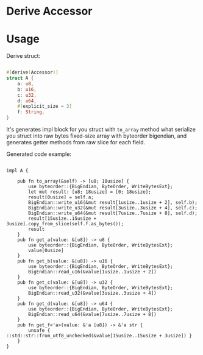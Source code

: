 # Derive Accessor

# Usage

Derive struct:

```rust

#[derive(Accessor)]
struct A {
    a: u8,
    b: u16,
    c: u32,
    d: u64,
    #[explicit_size = 3]
    f: String,
}

```

It's generates impl block for you struct with `to_array` method what serialize you struct into raw bytes fixed-size array with byteorder bigendian,
and generates getter methods from raw slice for each field.

Generated code example:

```

impl A {

    pub fn to_array(&self) -> [u8; 18usize] {
        use byteorder::{BigEndian, ByteOrder, WriteBytesExt};
        let mut result: [u8; 18usize] = [0; 18usize];
        result[0usize] = self.a;
        BigEndian::write_u16(&mut result[1usize..1usize + 2], self.b);
        BigEndian::write_u32(&mut result[3usize..3usize + 4], self.c);
        BigEndian::write_u64(&mut result[7usize..7usize + 8], self.d);
        result[15usize..15usize + 3usize].copy_from_slice(self.f.as_bytes());
        result
    }
    pub fn get_a(value: &[u8]) -> u8 {
        use byteorder::{BigEndian, ByteOrder, WriteBytesExt};
        value[0usize]
    }
    pub fn get_b(value: &[u8]) -> u16 {
        use byteorder::{BigEndian, ByteOrder, WriteBytesExt};
        BigEndian::read_u16(&value[1usize..1usize + 2])
    }
    pub fn get_c(value: &[u8]) -> u32 {
        use byteorder::{BigEndian, ByteOrder, WriteBytesExt};
        BigEndian::read_u32(&value[3usize..3usize + 4])
    }
    pub fn get_d(value: &[u8]) -> u64 {
        use byteorder::{BigEndian, ByteOrder, WriteBytesExt};
        BigEndian::read_u64(&value[7usize..7usize + 8])
    }
    pub fn get_f<'a>(value: &'a [u8]) -> &'a str {
        unsafe { ::std::str::from_utf8_unchecked(&value[15usize..15usize + 3usize]) }
    }
}

```